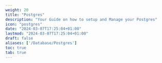 ```yaml
---
weight: 20
title: "Postgres"
description: "Your Guide on how to setup and Manage your Postgres"
icon: "postgres"
date: "2024-03-07T17:25:04+01:00"
lastmod: "2024-03-07T17:25:04+01:00"
draft: false
aliases: ['/Database/Postgres']
toc: true
tab: true
---
```

